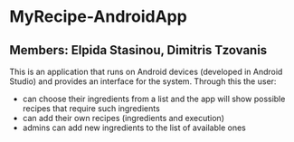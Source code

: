 # MyRecipe-AndroidApp

## Members: Elpida Stasinou, Dimitris Tzovanis


This is an application that runs on Android devices (developed in Android Studio) and provides an interface for the system. Through this the user:
- can choose their ingredients from a list and the app will show possible recipes that require such ingredients
- can add their own recipes (ingredients and execution)
- admins can add new ingredients to the list of available ones

